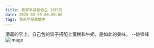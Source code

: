 ```yaml
---
title: 我家早餐我做主 3月5日
date: 2020-03-05 00:00:00
tags: 我家早餐我做主
---
```

清晨的早上，自己包的饺子搭配上蛋糕和牛奶，是如此的美味。 --姚铧峰
![image](1.jpg)